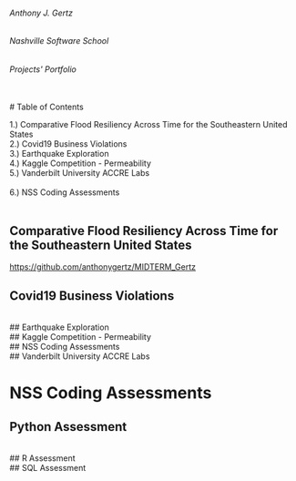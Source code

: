 ###### Anthony J. Gertz
###### Nashville Software School
###### Projects' Portfolio
<br>
# Table of Contents

1.) Comparative Flood Resiliency Across Time for the Southeastern United States<br>
2.) Covid19 Business Violations<br>
3.) Earthquake Exploration<br>
4.) Kaggle Competition - Permeability<br>
5.) Vanderbilt University ACCRE Labs<br>
<br>
6.) NSS Coding Assessments<br>
<br>
## Comparative Flood Resiliency Across Time for the Southeastern United States


https://github.com/anthonygertz/MIDTERM_Gertz
<br>
## Covid19 Business Violations

<br>
## Earthquake Exploration

<br>
## Kaggle Competition - Permeability

<br>
## NSS Coding Assessments

<br>
## Vanderbilt University ACCRE Labs


<br>

# NSS Coding Assessments
## Python Assessment

<br>
## R Assessment

<br>
## SQL Assessment

<br>